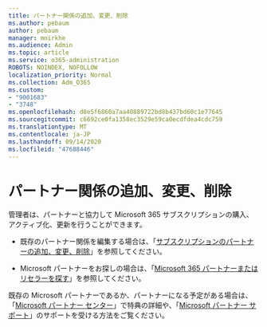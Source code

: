 ```yaml
---
title: パートナー関係の追加、変更、削除
ms.author: pebaum
author: pebaum
manager: mnirkhe
ms.audience: Admin
ms.topic: article
ms.service: o365-administration
ROBOTS: NOINDEX, NOFOLLOW
localization_priority: Normal
ms.collection: Adm_O365
ms.custom:
- "9001683"
- "3748"
ms.openlocfilehash: d8e5f6860a7aa40889722bd8b437bd60c1e77645
ms.sourcegitcommit: c6692ce0fa1358ec3529e59ca0ecdfdea4cdc759
ms.translationtype: MT
ms.contentlocale: ja-JP
ms.lasthandoff: 09/14/2020
ms.locfileid: "47688446"
---
```

# <a name="add-change-or-remove-a-partner-relationship"></a>パートナー関係の追加、変更、削除

管理者は、パートナーと協力して Microsoft 365 サブスクリプションの購入、アクティブ化、更新を行うことができます。 

- 既存のパートナー関係を編集する場合は、「[サブスクリプションのパートナーの追加、変更、削除](https://docs.microsoft.com/microsoft-365/admin/misc/add-partner?view=o365-worldwide)」を参照してください。

- Microsoft パートナーをお探しの場合は、「[Microsoft 365 パートナーまたはリセラーを探す](https://docs.microsoft.com/microsoft-365/admin/manage/find-your-partner-or-reseller?view=o365-worldwide)」を参照してください。

既存の Microsoft パートナーであるか、パートナーになる予定がある場合は、「[Microsoft パートナー センター](https://support.microsoft.com/help/4499930/partner-center-overview)」で特典の詳細や、「[Microsoft パートナー サポート](https://aka.ms/partnersupport)」のサポートを受ける方法をご覧ください。
